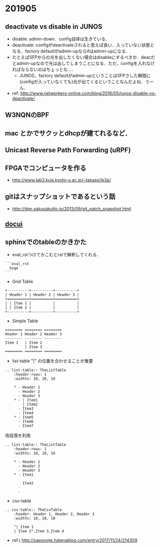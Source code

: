 # 201905

## deactivate vs disable in JUNOS
  - disable: admin-down．config自体は生きている．
  - deactivate: configがdeactivateされると思えば良い．入っていない状態となる．factory defaultがadmin-upならifはadmin-upになる．
  - たとえばSFPからの光を出したくない場合はdisableにするべきか．deacだとadmin-upなので光は出してしまうことになる．ただ，configを入れなければならないのはちょっとな...．
    - JUNOS，factory defaultがadmin-upということはSFPさした瞬間に(configが入っていなくても)光が出てくるということなんだよね．うーん．
  - ref: http://www.networkers-online.com/blog/2016/05/junos-disable-vs-deactivate/

## W3NQNのBPF

## mac とかでサクッとdhcpが建てれるなど．

## Unicast Reverse Path Forwarding (uRPF) 

## FPGAでコンピュータを作る
- http://www.lab3.kuis.kyoto-u.ac.jp/~takase/le3a/

## gitはスナップショットであるという話
- http://dqn.sakusakutto.jp/2013/09/git_patch_snapshot.html

## [docui](https://qiita.com/gorilla0513/items/814f369bb25b1ea3ae00)

## sphinxでのtableのかきかた
- eval_rstつけてかこむとrstで解釈してくれる．
````
```eval_rst
  hoge
```
````

- Grid Table
```
+----------+----------+----------+
| Header 1 | Header 2 | Header 3 |
+==========+==========+==========+
| | Item 1 |          |          |
| | Item 2 |          |          |
+----------+----------+----------+
```
- Simple Table
```
======== ======== ========
Header 1 Header 2 Header 3
-------- -------- --------
Item 1   | Item 2
         | Item 3
======== ======== ========
```
- list-table
"|" の位置を合わせることが重要
```
.. list-table:: TheListTable
    :header-rows: 1
    :widths: 10, 10, 10

    * - Header 1
      - Header 2
      - Header 3
    * - | Item1
        | Item2
      - Item3
      - Item4
    * - Item5
      - Item6
      - Item7
```
改段落を利用
```
.. list-table:: TheListTable
    :header-rows: 1
    :widths: 10, 10, 10

    * - Header 1
      - Header 2
      - Header 3
    * - Item1

        Item2
      -
      -
```
- csv-table
```
.. csv-table:: TheCsvTable
    :header: Header 1, Header 2, Header 3
    :widths: 10, 10, 10
    
    "| Item 1
    | Item 2",Item 3,Item 4
```
- ref.) http://saponote.hatenablog.com/entry/2017/11/24/214309